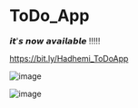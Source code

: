 # ToDo_App

𝙞𝙩'𝙨 𝙣𝙤𝙬 𝙖𝙫𝙖𝙞𝙡𝙖𝙗𝙡𝙚 !!!!!


https://bit.ly/Hadhemi_ToDoApp

![image](https://github.com/Hadhemi33/ToDo_List_App/assets/109398819/96db04f2-9e7d-4fa8-9310-ead434bf04b3)





![image](https://github.com/Hadhemi33/ToDo_List_App/assets/109398819/e2da29e6-878b-4a13-9478-4627bdf11542)


